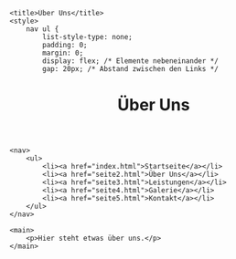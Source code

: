 
    <title>Über Uns</title>
    <style>
        nav ul {
            list-style-type: none;
            padding: 0;
            margin: 0;
            display: flex; /* Elemente nebeneinander */
            gap: 20px; /* Abstand zwischen den Links */

<body>
    <header>
        <h1>Über Uns</h1>
    </header>

    <nav>
        <ul>
            <li><a href="index.html">Startseite</a></li>
            <li><a href="seite2.html">Über Uns</a></li>
            <li><a href="seite3.html">Leistungen</a></li>
            <li><a href="seite4.html">Galerie</a></li>
            <li><a href="seite5.html">Kontakt</a></li>
        </ul>
    </nav>

    <main>
        <p>Hier steht etwas über uns.</p>
    </main>
</body>
</html>
